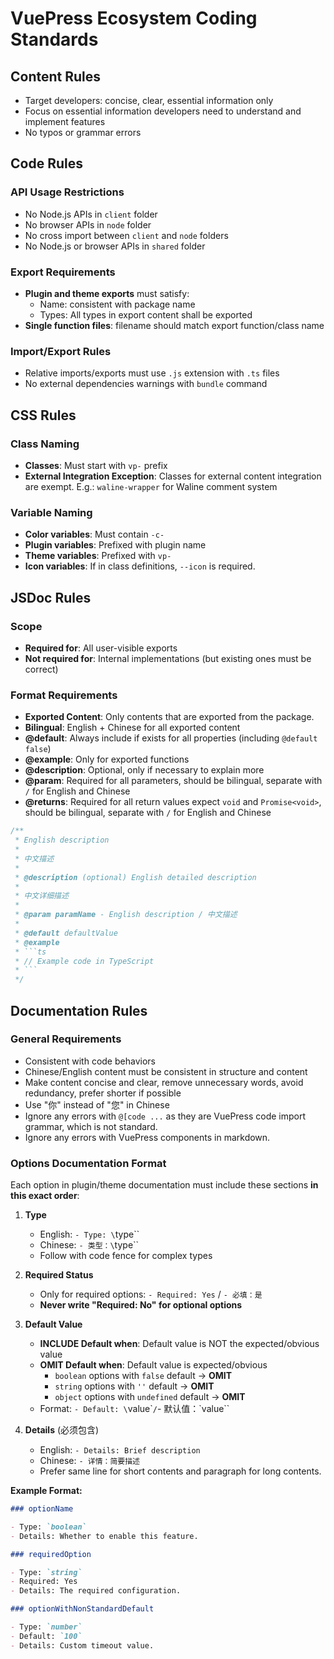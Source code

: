 # VuePress Ecosystem Coding Standards

## Content Rules

- Target developers: concise, clear, essential information only
- Focus on essential information developers need to understand and implement features
- No typos or grammar errors

## Code Rules

### API Usage Restrictions

- No Node.js APIs in `client` folder
- No browser APIs in `node` folder
- No cross import between `client` and `node` folders
- No Node.js or browser APIs in `shared` folder

### Export Requirements

- **Plugin and theme exports** must satisfy:
  - Name: consistent with package name
  - Types: All types in export content shall be exported
- **Single function files**: filename should match export function/class name

### Import/Export Rules

- Relative imports/exports must use `.js` extension with `.ts` files
- No external dependencies warnings with `bundle` command

## CSS Rules

### Class Naming

- **Classes**: Must start with `vp-` prefix
- **External Integration Exception**: Classes for external content integration are exempt. E.g.: `waline-wrapper` for Waline comment system

### Variable Naming

- **Color variables**: Must contain `-c-`
- **Plugin variables**: Prefixed with plugin name
- **Theme variables**: Prefixed with `vp-`
- **Icon variables**: If in class definitions, `--icon` is required.

## JSDoc Rules

### Scope

- **Required for**: All user-visible exports
- **Not required for**: Internal implementations (but existing ones must be correct)

### Format Requirements

- **Exported Content**: Only contents that are exported from the package.
- **Bilingual**: English + Chinese for all exported content
- **@default**: Always include if exists for all properties (including `@default false`)
- **@example**: Only for exported functions
- **@description**: Optional, only if necessary to explain more
- **@param**: Required for all parameters, should be bilingual, separate with `/` for English and Chinese
- **@returns**: Required for all return values expect `void` and `Promise<void>`, should be bilingual, separate with `/` for English and Chinese

````typescript
/**
 * English description
 *
 * 中文描述
 *
 * @description (optional) English detailed description
 *
 * 中文详细描述
 *
 * @param paramName - English description / 中文描述
 *
 * @default defaultValue
 * @example
 * ```ts
 * // Example code in TypeScript
 * ```
 */
````

## Documentation Rules

### General Requirements

- Consistent with code behaviors
- Chinese/English content must be consistent in structure and content
- Make content concise and clear, remove unnecessary words, avoid redundancy, prefer shorter if possible
- Use "你" instead of "您" in Chinese
- Ignore any errors with `@[code ...` as they are VuePress code import grammar, which is not standard.
- Ignore any errors with VuePress components in markdown.

### Options Documentation Format

Each option in plugin/theme documentation must include these sections **in this exact order**:

1. **Type**

   - English: `- Type: \`type\``
   - Chinese: `- 类型：\`type\``
   - Follow with code fence for complex types

2. **Required Status**

   - Only for required options: `- Required: Yes` / `- 必填：是`
   - **Never write "Required: No" for optional options**

3. **Default Value**

   - **INCLUDE Default when**: Default value is NOT the expected/obvious value
   - **OMIT Default when**: Default value is expected/obvious
     - `boolean` options with `false` default → **OMIT**
     - `string` options with `''` default → **OMIT**
     - `object` options with `undefined` default → **OMIT**
   - Format: `- Default: \`value\``/`- 默认值：\`value\``

4. **Details** (必须包含)
   - English: `- Details: Brief description`
   - Chinese: `- 详情：简要描述`
   - Prefer same line for short contents and paragraph for long contents.

**Example Format:**

```md
### optionName

- Type: `boolean`
- Details: Whether to enable this feature.

### requiredOption

- Type: `string`
- Required: Yes
- Details: The required configuration.

### optionWithNonStandardDefault

- Type: `number`
- Default: `100`
- Details: Custom timeout value.
```
